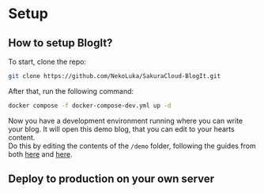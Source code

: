 # Setup

## How to setup BlogIt?
To start, clone the repo:
```bash
git clone https://github.com/NekoLuka/SakuraCloud-BlogIt.git
```

After that, run the following command:
```bash
docker compose -f docker-compose-dev.yml up -d 
```

Now you have a development environment running where you can write your blog.
It will open this demo blog, that you can edit to your hearts content.  
Do this by editing the contents of the `/demo` folder, following the guides from both [here](https://sourcefoundry.org/cinder/)
and [here](https://www.mkdocs.org/).

## Deploy to production on your own server